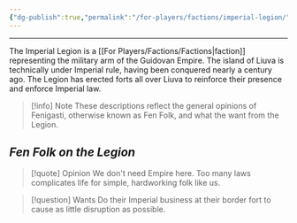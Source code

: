 ```yaml
---
{"dg-publish":true,"permalink":"/for-players/factions/imperial-legion/"}
---
```


***
The Imperial Legion is a [[For Players/Factions/Factions\|faction]] representing the military arm of the Guidovan Empire. The island of Liuva is technically under Imperial rule, having been conquered nearly a century ago. The Legion has erected forts all over Liuva to reinforce their presence and enforce Imperial law. 

>[!info] Note
>These descriptions reflect the general opinions of Fenigasti, otherwise known as Fen Folk, and what the want from the Legion.

## *Fen Folk on the Legion*

>[!quote] Opinion
>We don't need Empire here. Too many laws complicates life for simple, hardworking folk like us.

>[!question] Wants
>Do their Imperial business at their border fort to cause as little disruption as possible.
